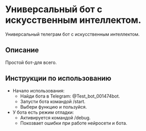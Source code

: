 # Универсальный бот с искусственным интеллектом.

Универсальный телеграм бот с искусственным интеллектом.


## Описание

Простой бот-для всего.


## Инструкции по использованию
- Начало использования:
  - Найди бота в Telegram: @Test_bot_001474bot.
  - Запусти бота командой /start.
  - Выбери функцию и пользуйся.
- У бота есть режим отладки:
  - Активируется командой /debug.
  - Покозвает ошибки при работе нейросети и бота.



